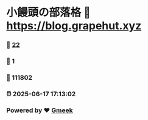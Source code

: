 # 小饅頭の部落格 :link: https://blog.grapehut.xyz 
### :page_facing_up: [22](https://blog.grapehut.xyz/tag.html) 
### :speech_balloon: 1 
### :hibiscus: 111802 
### :alarm_clock: 2025-06-17 17:13:02 
### Powered by :heart: [Gmeek](https://github.com/Meekdai/Gmeek)
